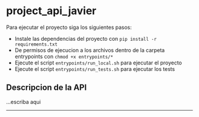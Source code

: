 # project_api_javier

Para ejecutar el proyecto siga los siguientes pasos:

- Instale las dependencias del proyecto con `pip install -r requirements.txt`
- De permisos de ejecucion a los archivos dentro de la carpeta entrypoints con `chmod +x entrypoints/*`
- Ejecute el script `entrypoints/run_local.sh` para ejecutar el proyecto
- Ejecute el script `entrypoints/run_tests.sh` para ejecutar los tests

## Descripcion de la API

...escriba aqui

---



